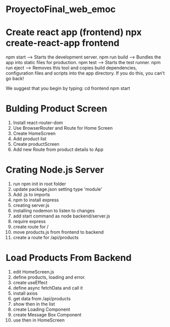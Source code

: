 # ProyectoFinal_web_emoc

# Create react app (frontend) npx create-react-app frontend

npm start --> Starts the development server.
npm run build --> Bundles the app into static files for production.
npm test --> Starts the test runner.
npm run eject --> Removes this tool and copies build dependencies, configuration files and scripts into the app directory. If you do this, you can’t go back!

We suggest that you begin by typing:
cd frontend
npm start

# Bulding Product Screen

1. Install react-router-dom
2. Use BrowserRouter and Route for Home Screen
3. Create HomeScreen
4. Add product list
5. Create productScreen
6. Add new Route from product details to App

# Crating Node.js Server

1. run npm init in root folder
2. update package.json setting type 'module'
3. Add .js to imports
4. npm to install express
5. creating server.js
6. installing nodemon to listen to changes
7. add start command as node backend/server.js
8. require express
9. create route for /
10. move products.js from frontend to backend
11. create a route for /api/products

# Load Products From Backend

1. edit HomeScreen.js
2. define products, loading and error.
3. create useEffect
4. define async fetchData and call it
5. install axios
6. get data from /api/products
7. show then in the list
8. create Loading Component
9. create Message Box Component
10. use then in HomeScreen
